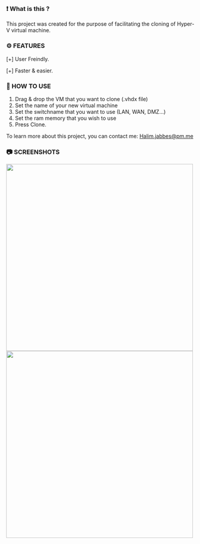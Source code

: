 ### ❗ What is this ?

This project was created for the purpose 
of facilitating the cloning of Hyper-V virtual machine.

### ⚙️ FEATURES

[+] User Freindly.

[+] Faster & easier.

### 📖 HOW TO USE

1. Drag & drop the VM that you want to clone (.vhdx file)
2. Set the name of your new virtual machine
3. Set the switchname that you want to use (LAN, WAN, DMZ...)
4. Set the ram memory that you wish to use
5. Press Clone.

To learn more about this project, you can contact me:
Halim.jabbes@pm.me


### 📷 SCREENSHOTS

<img src="https://i.ibb.co/tKP1YcZ/01.png" width=500 align="center">

<img src="https://i.ibb.co/HNb4stR/02.png" width=500 align="center">
